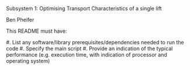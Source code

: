 Subsystem 1: Optimising Transport Characteristics of a single lift

Ben Pheifer

This README must have:

#. List any software/library prerequisites/dependencies needed to run the code
#. Specify the main script
#. Provide an indication of the typical performance (e.g. execution time, with indication of processor and operating system)
